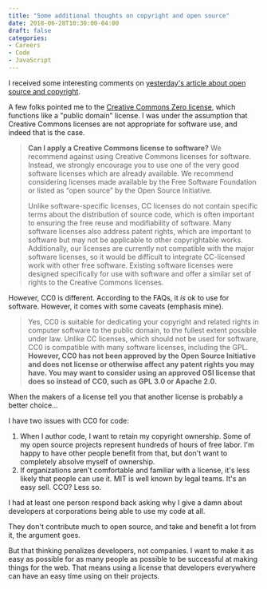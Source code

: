 ```yaml
---
title: "Some additional thoughts on copyright and open source"
date: 2018-06-28T10:30:00-04:00
draft: false
categories:
- Careers
- Code
- JavaScript
---
```


I received some interesting comments on [yesterday's article about open source and copyright](/copyright-code-and-open-source/).

A few folks pointed me to the [Creative Commons Zero license](https://creativecommons.org/publicdomain/zero/1.0/), which functions like a "public domain" license. I was under the assumption that Creative Commons licenses are not appropriate for software use, and indeed that is the case.

> **Can I apply a Creative Commons license to software?**
> We recommend against using Creative Commons licenses for software. Instead, we strongly encourage you to use one of the very good software licenses which are already available. We recommend considering licenses made available by the Free Software Foundation or listed as “open source” by the Open Source Initiative.
>
> Unlike software-specific licenses, CC licenses do not contain specific terms about the distribution of source code, which is often important to ensuring the free reuse and modifiability of software. Many software licenses also address patent rights, which are important to software but may not be applicable to other copyrightable works. Additionally, our licenses are currently not compatible with the major software licenses, so it would be difficult to integrate CC-licensed work with other free software. Existing software licenses were designed specifically for use with software and offer a similar set of rights to the Creative Commons licenses.

However, CC0 is different. According to the FAQs, it *is* ok to use for software. However, it comes with some caveats (emphasis mine).

> Yes, CC0 is suitable for dedicating your copyright and related rights in computer software to the public domain, to the fullest extent possible under law. Unlike CC licenses, which should not be used for software, CC0 is compatible with many software licenses, including the GPL. **However, CC0 has not been approved by the Open Source Initiative and does not license or otherwise affect any patent rights you may have. You may want to consider using an approved OSI license that does so instead of CC0, such as GPL 3.0 or Apache 2.0.**

When the makers of a license tell you that another license is probably a better choice...

I have two issues with CC0 for code:

1. When I author code, I want to retain my copyright ownership. Some of my open source projects represent hundreds of hours of free labor. I'm happy to have other people benefit from that, but don't want to completely absolve myself of ownership.
2. If organizations aren't comfortable and familiar with a license, it's less likely that people can use it. MIT is well known by legal teams. It's an easy sell. CCO? Less so.

I had at least one person respond back asking why I give a damn about developers at corporations being able to use my code at all.

They don't contribute much to open source, and take and benefit a lot from it, the argument goes.

But that thinking penalizes developers, not companies. I want to make it as easy as possible for as many people as possible to be successful at making things for the web. That means using a license that developers everywhere can have an easy time using on their projects.